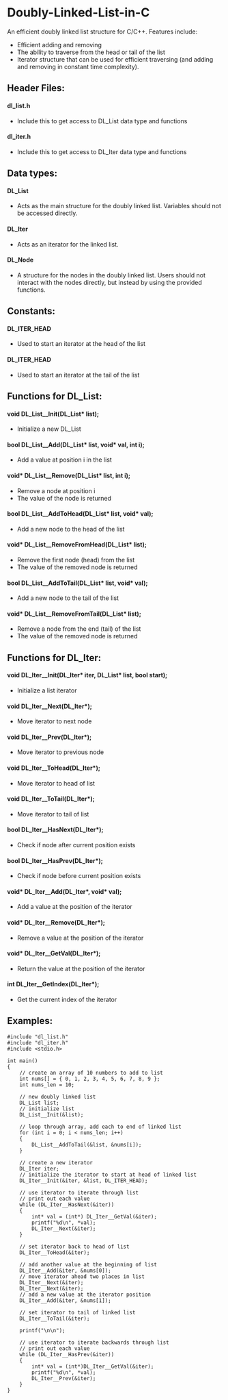 # Doubly-Linked-List-in-C
An efficient doubly linked list structure for C/C++. Features include:
- Efficient adding and removing
- The ability to traverse from the head or tail of the list
- Iterator structure that can be used for efficient traversing (and adding and removing in constant time complexity).

## Header Files:

#### dl_list.h

- Include this to get access to DL_List data type and functions

#### dl_iter.h

- Include this to get access to DL_Iter data type and functions

## Data types:

#### DL_List

- Acts as the main structure for the doubly linked list. Variables should not be accessed directly.


#### DL_Iter

- Acts as an iterator for the linked list.

#### DL_Node

- A structure for the nodes in the doubly linked list. Users should not interact with the nodes directly, but instead by using the provided functions.

## Constants:

#### DL_ITER_HEAD

- Used to start an iterator at the head of the list

#### DL_ITER_HEAD

- Used to start an iterator at the tail of the list

## Functions for DL_List:

#### void DL_List__Init(DL_List* list);

- Initialize a new DL_List


#### bool DL_List__Add(DL_List* list, void* val, int i);
- Add a value at position i in the list


#### void* DL_List__Remove(DL_List* list, int i);
- Remove a node at position i
- The value of the node is returned


#### bool DL_List__AddToHead(DL_List* list, void* val);
- Add a new node to the head of the list


#### void* DL_List__RemoveFromHead(DL_List* list);
- Remove the first node (head) from the list
- The value of the removed node is returned


#### bool DL_List__AddToTail(DL_List* list, void* val);
- Add a new node to the tail of the list


#### void* DL_List__RemoveFromTail(DL_List* list);
- Remove a node from the end (tail) of the list
- The value of the removed node is returned

## Functions for DL_Iter:

#### void DL_Iter__Init(DL_Iter* iter, DL_List* list, bool start);
- Initialize a list iterator


#### void DL_Iter__Next(DL_Iter*);
- Move iterator to next node


#### void DL_Iter__Prev(DL_Iter*);
- Move iterator to previous node


#### void DL_Iter__ToHead(DL_Iter*);
- Move iterator to head of list


#### void DL_Iter__ToTail(DL_Iter*);
- Move iterator to tail of list


#### bool DL_Iter__HasNext(DL_Iter*);
- Check if node after current position exists


#### bool DL_Iter__HasPrev(DL_Iter*);
- Check if node before current position exists


#### void* DL_Iter__Add(DL_Iter*, void* val);
- Add a value at the position of the iterator


#### void* DL_Iter__Remove(DL_Iter*);
- Remove a value at the position of the iterator


#### void* DL_Iter__GetVal(DL_Iter*);
- Return the value at the position of the iterator


#### int DL_Iter__GetIndex(DL_Iter*);
- Get the current index of the iterator

## Examples:

    #include "dl_list.h"
    #include "dl_iter.h"
    #include <stdio.h>
    
    int main()
    {
    	// create an array of 10 numbers to add to list
    	int nums[] = { 0, 1, 2, 3, 4, 5, 6, 7, 8, 9 };
    	int nums_len = 10;
    
    	// new doubly linked list
    	DL_List list;
    	// initialize list
    	DL_List__Init(&list);
    
    	// loop through array, add each to end of linked list
    	for (int i = 0; i < nums_len; i++)
    	{
    		DL_List__AddToTail(&list, &nums[i]);
    	}
    
    	// create a new iterator
    	DL_Iter iter;
    	// initialize the iterator to start at head of linked list
    	DL_Iter__Init(&iter, &list, DL_ITER_HEAD);
    
    	// use iterator to iterate through list
    	// print out each value
    	while (DL_Iter__HasNext(&iter))
    	{
    		int* val = (int*) DL_Iter__GetVal(&iter);
    		printf("%d\n", *val);
    		DL_Iter__Next(&iter);
    	}
    
    	// set iterator back to head of list
    	DL_Iter__ToHead(&iter);
    
    	// add another value at the beginning of list
    	DL_Iter__Add(&iter, &nums[0]);
    	// move iterator ahead two places in list
    	DL_Iter__Next(&iter);
    	DL_Iter__Next(&iter);
    	// add a new value at the iterator position
    	DL_Iter__Add(&iter, &nums[1]);
    
    	// set iterator to tail of linked list
    	DL_Iter__ToTail(&iter);
    
    	printf("\n\n");
    
    	// use iterator to iterate backwards through list
    	// print out each value
    	while (DL_Iter__HasPrev(&iter))
    	{
    		int* val = (int*)DL_Iter__GetVal(&iter);
    		printf("%d\n", *val);
    		DL_Iter__Prev(&iter);
    	}
    }
